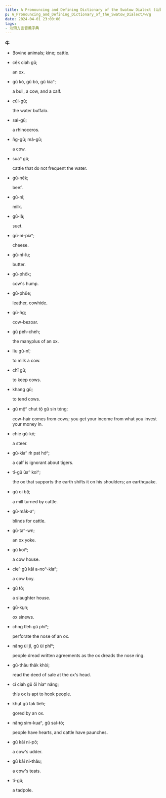 ```yaml
---
title: A Pronouncing and Defining Dictionary of the Swatow Dialect (汕頭方言音義字典) / g
p: A_Pronouncing_and_Defining_Dictionary_of_the_Swatow_Dialect/w/g
date: 2024-04-01 23:00:00
tags: 
- 汕頭方言音義字典
---
```



**牛**
- Bovine animals; kine; cattle.

- cêk ciah gû;

  an ox.

- gû kó, gû bó, gû kíaⁿ;

  a bull, a cow, and a calf.

- cúi-gû;

  the water buffalo.

- sai-gû;

  a rhinoceros.

- n̂g-gû; má-gû;

  a cow.

- suaⁿ gû;

  cattle that do not frequent the water.

- gû-nêk;

  beef.

- gû-nĭ;

  milk.

- gû-lâ;

  suet.

- gû-nĭ-píaⁿ;

  cheese.

- gû-nî-îu;

  butter.

- gû-phôk;

  cow's hump.

- gû-phûe;

  leather, cowhide.

- gû-n̂g;

  cow-bezoar.

- gû peh-cheh;

  the manyplus of an ox.

- līu gû-nĭ;

  to milk a cow.

- chĭ gû;

  to keep cows.

- khang gû;

  to tend cows.

- gû mô̤ⁿ chut tŏ̤ gû sin téng;

  cow-hair comes from cows; you get your income from what you invest your money in.

- chie gû-kó;

  a steer.

- gû-kíaⁿ m̄ pat hóⁿ;

  a calf is ignorant about tigers.

- tī-gû ūaⁿ koiⁿ;

  the ox that supports the earth shifts it on his shoulders; an earthquake.

- gû oi bō̤;

  a mill turned by cattle.

- gû-mâk-aⁿ;

  blinds for cattle.

- gû-taⁿ-wn;

  an ox yoke.

- gû koiⁿ;

  a cow house.

- cíeⁿ gû kâi a-noⁿ-kíaⁿ;

  a cow boy.

- gû tô;

  a slaughter house.

- gû-kṳn;

  ox sinews.

- chng tîeh gû phīⁿ;

  perforate the nose of an ox.

- nâng ùi jī, gû ùi phīⁿ;

  people dread written agreements as the ox dreads the nose ring.

- gû-thâu thâk khòi;

  read the deed of sale at the ox's head.

- cí ciah gû ŏi híaⁿ nâng;

  this ox is apt to hook people.

- khṳt gû tak tîeh;

  gored by an ox.

- nâng sim-kuaⁿ, gû saí-tó;

  people have hearts, and cattle have paunches.

- gû kâi ni-pô;

  a cow's udder.

- gû kâi ni-thâu;

  a cow's teats.

- tî-gû;

  a tadpole.